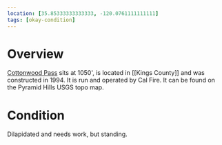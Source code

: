 ```yaml
---
location: [35.85333333333333, -120.0761111111111]
tags: [okay-condition]
---
```


# Overview

[Cottonwood Pass](http://nhlr.org/lookouts/us/ca/cottonwood-pass-fire-station-and-lookout/) sits at 1050', is located in [[Kings County]] and was constructed in 1994. It is run and operated by Cal Fire. It can be found on the Pyramid Hills USGS topo map.

# Condition

Dilapidated and needs work, but standing.